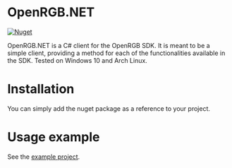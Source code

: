 # OpenRGB.NET
[![Nuget](https://img.shields.io/nuget/v/OpenRGB.NET)](https://www.nuget.org/packages/OpenRGB.NET)

OpenRGB.NET is a C# client for the OpenRGB SDK. It is meant to be a simple client, providing a method for each of the functionalities available in the SDK.
Tested on Windows 10 and Arch Linux.

# Installation
You can simply add the nuget package as a reference to your project.

# Usage example

See the [example project](src/OpenRGB.NET.Example/Program.cs).
